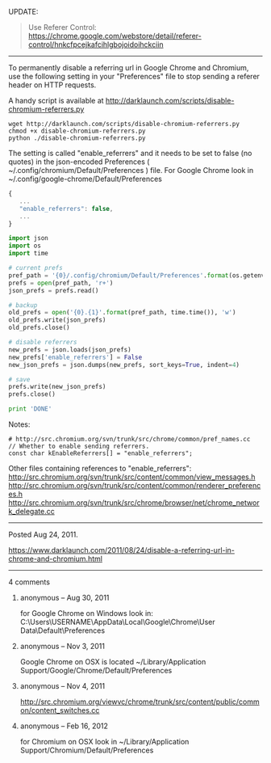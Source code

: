 UPDATE:
> Use Referer Control: https://chrome.google.com/webstore/detail/referer-control/hnkcfpcejkafcihlgbojoidoihckciin

---

To permanently disable a referring url in Google Chrome and Chromium, use the following setting in your "Preferences" file to stop sending a referer header on HTTP requests.

A handy script is available at http://darklaunch.com/scripts/disable-chromium-referrers.py

```
wget http://darklaunch.com/scripts/disable-chromium-referrers.py
chmod +x disable-chromium-referrers.py
python ./disable-chromium-referrers.py
```

The setting is called "enable_referrers" and it needs to be set to false (no quotes) in the json-encoded Preferences ( ~/.config/chromium/Default/Preferences ) file. For Google Chrome look in ~/.config/google-chrome/Default/Preferences

```javascript
{
   ...
   "enable_referrers": false,
   ...
}
```

```py
import json
import os
import time

# current prefs
pref_path = '{0}/.config/chromium/Default/Preferences'.format(os.getenv('HOME'))
prefs = open(pref_path, 'r+')
json_prefs = prefs.read()

# backup
old_prefs = open('{0}.{1}'.format(pref_path, time.time()), 'w')
old_prefs.write(json_prefs)
old_prefs.close()

# disable referrers
new_prefs = json.loads(json_prefs)
new_prefs['enable_referrers'] = False
new_json_prefs = json.dumps(new_prefs, sort_keys=True, indent=4)

# save
prefs.write(new_json_prefs)
prefs.close()

print 'DONE'
```

Notes:
```
# http://src.chromium.org/svn/trunk/src/chrome/common/pref_names.cc
// Whether to enable sending referrers.
const char kEnableReferrers[] = "enable_referrers";
```

Other files containing references to "enable_referrers":
http://src.chromium.org/svn/trunk/src/content/common/view_messages.h
http://src.chromium.org/svn/trunk/src/content/common/renderer_preferences.h
http://src.chromium.org/svn/trunk/src/chrome/browser/net/chrome_network_delegate.cc

---

Posted Aug 24, 2011.

https://www.darklaunch.com/2011/08/24/disable-a-referring-url-in-chrome-and-chromium.html

---

4 comments

<ol><li><div>

anonymous &ndash; Aug 30, 2011<div>

for Google Chrome on Windows look in:
C:\Users\USERNAME\AppData\Local\Google\Chrome\User Data\Default\Preferences

</div></div></li><li><div>

anonymous &ndash; Nov 3, 2011<div>

Google Chrome on OSX is located ~/Library/Application Support/Google/Chrome/Default/Preferences

</div></div></li><li><div>

anonymous &ndash; Nov 4, 2011<div>

<a href="http://src.chromium.org/viewvc/chrome/trunk/src/content/public/common/content_switches.cc">http://src.chromium.org/viewvc/chrome/trunk/src/content/public/common/content_switches.cc</a>

</div></div></li><li><div>

anonymous &ndash; Feb 16, 2012<div>

for Chromium on OSX look in ~/Library/Application Support/Chromium/Default/Preferences

</div></div></li></ol>